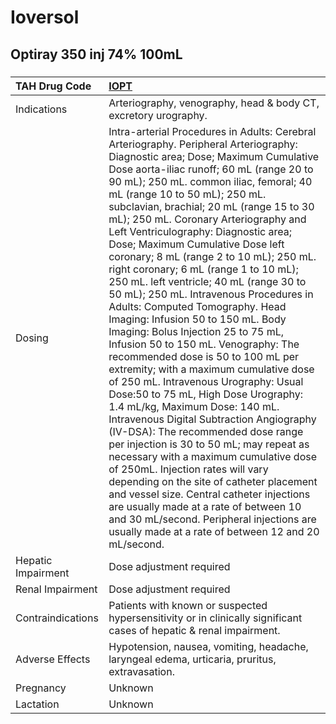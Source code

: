 # Ioversol

## Optiray 350 inj 74% 100mL

##### 

| TAH Drug Code      | [IOPT](https://www.tahsda.org.tw/drugs/hissearch.php?drug_code=IOPT)                                                                                                                                                                                                                                                                                                                                                                                                                                                                                                                                                                                                                                                                                                                                                                                                                                                                                                                                                                                                                                                                                                                                                                                                                                                                                                                             |
|:-------------------|:-------------------------------------------------------------------------------------------------------------------------------------------------------------------------------------------------------------------------------------------------------------------------------------------------------------------------------------------------------------------------------------------------------------------------------------------------------------------------------------------------------------------------------------------------------------------------------------------------------------------------------------------------------------------------------------------------------------------------------------------------------------------------------------------------------------------------------------------------------------------------------------------------------------------------------------------------------------------------------------------------------------------------------------------------------------------------------------------------------------------------------------------------------------------------------------------------------------------------------------------------------------------------------------------------------------------------------------------------------------------------------------------------|
| Indications        | Arteriography, venography, head & body CT, excretory urography.                                                                                                                                                                                                                                                                                                                                                                                                                                                                                                                                                                                                                                                                                                                                                                                                                                                                                                                                                                                                                                                                                                                                                                                                                                                                                                                                  |
| Dosing             | Intra-arterial Procedures in Adults: Cerebral Arteriography. Peripheral Arteriography: Diagnostic area; Dose; Maximum Cumulative Dose aorta-iliac runoff; 60 mL (range 20 to 90 mL); 250 mL. common iliac, femoral; 40 mL (range 10 to 50 mL); 250 mL. subclavian, brachial; 20 mL (range 15 to 30 mL); 250 mL. Coronary Arteriography and Left Ventriculography: Diagnostic area; Dose; Maximum Cumulative Dose left coronary; 8 mL (range 2 to 10 mL); 250 mL. right coronary; 6 mL (range 1 to 10 mL); 250 mL. left ventricle; 40 mL (range 30 to 50 mL); 250 mL. Intravenous Procedures in Adults: Computed Tomography. Head Imaging: Infusion 50 to 150 mL. Body Imaging: Bolus Injection 25 to 75 mL, Infusion 50 to 150 mL. Venography: The recommended dose is 50 to 100 mL per extremity; with a maximum cumulative dose of 250 mL. Intravenous Urography: Usual Dose:50 to 75 mL, High Dose Urography: 1.4 mL/kg, Maximum Dose: 140 mL. Intravenous Digital Subtraction Angiography (IV-DSA): The recommended dose range per injection is 30 to 50 mL; may repeat as necessary with a maximum cumulative dose of 250mL. Injection rates will vary depending on the site of catheter placement and vessel size. Central catheter injections are usually made at a rate of between 10 and 30 mL/second. Peripheral injections are usually made at a rate of between 12 and 20 mL/second. |
| Hepatic Impairment | Dose adjustment required                                                                                                                                                                                                                                                                                                                                                                                                                                                                                                                                                                                                                                                                                                                                                                                                                                                                                                                                                                                                                                                                                                                                                                                                                                                                                                                                                                         |
| Renal Impairment   | Dose adjustment required                                                                                                                                                                                                                                                                                                                                                                                                                                                                                                                                                                                                                                                                                                                                                                                                                                                                                                                                                                                                                                                                                                                                                                                                                                                                                                                                                                         |
| Contraindications  | Patients with known or suspected hypersensitivity or in clinically significant cases of hepatic & renal impairment.                                                                                                                                                                                                                                                                                                                                                                                                                                                                                                                                                                                                                                                                                                                                                                                                                                                                                                                                                                                                                                                                                                                                                                                                                                                                              |
| Adverse Effects    | Hypotension, nausea, vomiting, headache, laryngeal edema, urticaria, pruritus, extravasation.                                                                                                                                                                                                                                                                                                                                                                                                                                                                                                                                                                                                                                                                                                                                                                                                                                                                                                                                                                                                                                                                                                                                                                                                                                                                                                    |
| Pregnancy          | Unknown                                                                                                                                                                                                                                                                                                                                                                                                                                                                                                                                                                                                                                                                                                                                                                                                                                                                                                                                                                                                                                                                                                                                                                                                                                                                                                                                                                                          |
| Lactation          | Unknown                                                                                                                                                                                                                                                                                                                                                                                                                                                                                                                                                                                                                                                                                                                                                                                                                                                                                                                                                                                                                                                                                                                                                                                                                                                                                                                                                                                          |

